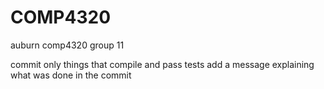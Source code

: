 # COMP4320
auburn comp4320 group 11

commit only things that compile and pass tests
add a message explaining what was done in the commit
